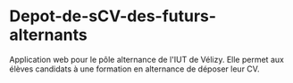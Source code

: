 # Depot-de-sCV-des-futurs-alternants
Application web pour le pôle alternance de l'IUT de Vélizy. Elle permet aux élèves candidats à une formation en alternance de déposer leur CV.

